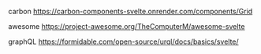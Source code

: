 

carbon
https://carbon-components-svelte.onrender.com/components/Grid

awesome
https://project-awesome.org/TheComputerM/awesome-svelte

graphQL
https://formidable.com/open-source/urql/docs/basics/svelte/


